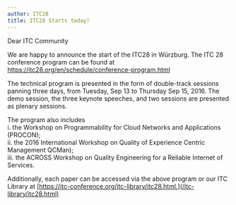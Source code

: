 ```yaml
---
author: ITC28
title: ITC28 Starts today!
---
```



Dear ITC Community

We are happy to announce the start of the ITC28 in Würzburg. The ITC 28 conference program can be found at <https://itc28.org/en/schedule/conference-program.html>

The technical program is presented in the form of double-track sessions panning three days, from Tuesday, Sep 13 to Thursday Sep 15, 2016. The demo session, the three keynote speeches, and two sessions are presented as plenary sessions.

The program also includes<br/>
i. the Workshop on Programmability for Cloud Networks and Applications (PROCON);<br/>
ii. the 2016 International Workshop on Quality of Experience Centric Management QCMan);<br/>
iii. the ACROSS Workshop on Quality Engineering for a Reliable Internet of Services.

Additionally, each paper can be accessed via the above program or our ITC Library at [https://itc-conference.org/itc-library/itc28.html.](/itc-library/itc28.html)
